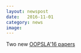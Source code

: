 ```yaml
---
layout: newspost
date:   2016-11-01
category: news
image: 
---
```


Two new [OOPSLA'16 papers]({{"/publications"|relative_url}})